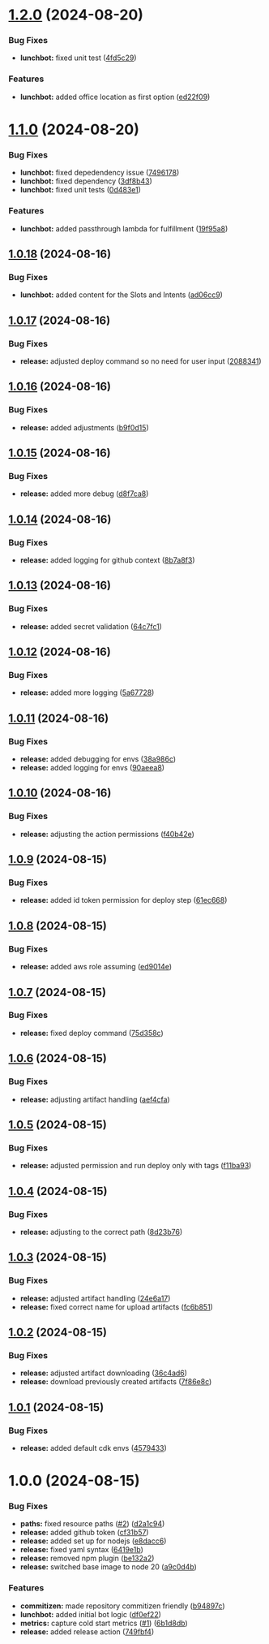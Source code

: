 # [1.2.0](https://github.com/JussiLem/lunchbot/compare/v1.1.0...v1.2.0) (2024-08-20)


### Bug Fixes

* **lunchbot:** fixed unit test ([4fd5c29](https://github.com/JussiLem/lunchbot/commit/4fd5c29c7c8fb0ba71ffe1f8c6737f4033d9dc88))


### Features

* **lunchbot:** added office location as first option ([ed22f09](https://github.com/JussiLem/lunchbot/commit/ed22f09300fdcf30c0aadc56dcb2b289a49f3995))

# [1.1.0](https://github.com/JussiLem/lunchbot/compare/v1.0.18...v1.1.0) (2024-08-20)


### Bug Fixes

* **lunchbot:** fixed depedendency issue ([7496178](https://github.com/JussiLem/lunchbot/commit/74961784dce38e9b87e3e76f234a1225cf7de046))
* **lunchbot:** fixed dependency ([3df8b43](https://github.com/JussiLem/lunchbot/commit/3df8b43c5cda09721fa65811c8d5a251b46ccb81))
* **lunchbot:** fixed unit tests ([0d483e1](https://github.com/JussiLem/lunchbot/commit/0d483e187c369429b83bacd47ca9977509cc76d7))


### Features

* **lunchbot:** added passthrough lambda for fulfillment ([19f95a8](https://github.com/JussiLem/lunchbot/commit/19f95a8c8bb5268844ebf045bf12bf1c274df990))

## [1.0.18](https://github.com/JussiLem/lunchbot/compare/v1.0.17...v1.0.18) (2024-08-16)


### Bug Fixes

* **lunchbot:** added content for the Slots and Intents ([ad06cc9](https://github.com/JussiLem/lunchbot/commit/ad06cc9d89077c73e8bcd044be868a022446eb2b))

## [1.0.17](https://github.com/JussiLem/lunchbot/compare/v1.0.16...v1.0.17) (2024-08-16)


### Bug Fixes

* **release:** adjusted deploy command so no need for user input ([2088341](https://github.com/JussiLem/lunchbot/commit/2088341584413ee80d4d051d11cd251034a23ba9))

## [1.0.16](https://github.com/JussiLem/lunchbot/compare/v1.0.15...v1.0.16) (2024-08-16)


### Bug Fixes

* **release:** added adjustments ([b9f0d15](https://github.com/JussiLem/lunchbot/commit/b9f0d15305f1dc1645a8134eb21b0dc8808908b6))

## [1.0.15](https://github.com/JussiLem/lunchbot/compare/v1.0.14...v1.0.15) (2024-08-16)


### Bug Fixes

* **release:** added more debug ([d8f7ca8](https://github.com/JussiLem/lunchbot/commit/d8f7ca85d5ccb077b09a019d27eabdd6ba34d521))

## [1.0.14](https://github.com/JussiLem/lunchbot/compare/v1.0.13...v1.0.14) (2024-08-16)


### Bug Fixes

* **release:** added logging for github context ([8b7a8f3](https://github.com/JussiLem/lunchbot/commit/8b7a8f307f78b79dfcfcbb51658ee92eeaca38b9))

## [1.0.13](https://github.com/JussiLem/lunchbot/compare/v1.0.12...v1.0.13) (2024-08-16)


### Bug Fixes

* **release:** added secret validation ([64c7fc1](https://github.com/JussiLem/lunchbot/commit/64c7fc1efb31f0170824f2130cefd08b518d7544))

## [1.0.12](https://github.com/JussiLem/lunchbot/compare/v1.0.11...v1.0.12) (2024-08-16)


### Bug Fixes

* **release:** added more logging ([5a67728](https://github.com/JussiLem/lunchbot/commit/5a677280c37a1313974e6d7583348a5ad6ad48a1))

## [1.0.11](https://github.com/JussiLem/lunchbot/compare/v1.0.10...v1.0.11) (2024-08-16)


### Bug Fixes

* **release:** added debugging for envs ([38a986c](https://github.com/JussiLem/lunchbot/commit/38a986ca7c121e3879bd330187c76e13f70ce4bd))
* **release:** added logging for envs ([90aeea8](https://github.com/JussiLem/lunchbot/commit/90aeea88db03247f9ec66c1d8efaa10769d80027))

## [1.0.10](https://github.com/JussiLem/lunchbot/compare/v1.0.9...v1.0.10) (2024-08-16)


### Bug Fixes

* **release:** adjusting the action permissions ([f40b42e](https://github.com/JussiLem/lunchbot/commit/f40b42edf18c15df021a4a662d61bca995d76bb5))

## [1.0.9](https://github.com/JussiLem/lunchbot/compare/v1.0.8...v1.0.9) (2024-08-15)


### Bug Fixes

* **release:** added id token permission for deploy step ([61ec668](https://github.com/JussiLem/lunchbot/commit/61ec668d61df7b0a0fe32361f2e3be9bbdcce5f6))

## [1.0.8](https://github.com/JussiLem/lunchbot/compare/v1.0.7...v1.0.8) (2024-08-15)


### Bug Fixes

* **release:** added aws role assuming ([ed9014e](https://github.com/JussiLem/lunchbot/commit/ed9014e0b8952bea0632b760687cb465b1a26511))

## [1.0.7](https://github.com/JussiLem/lunchbot/compare/v1.0.6...v1.0.7) (2024-08-15)


### Bug Fixes

* **release:** fixed deploy command ([75d358c](https://github.com/JussiLem/lunchbot/commit/75d358cc9f83c88d215d2a3b62f55356d1466c85))

## [1.0.6](https://github.com/JussiLem/lunchbot/compare/v1.0.5...v1.0.6) (2024-08-15)


### Bug Fixes

* **release:** adjusting artifact handling ([aef4cfa](https://github.com/JussiLem/lunchbot/commit/aef4cfaf26bc2d6f72156b83291929994d781b39))

## [1.0.5](https://github.com/JussiLem/lunchbot/compare/v1.0.4...v1.0.5) (2024-08-15)


### Bug Fixes

* **release:** adjusted permission and run deploy only with tags ([f11ba93](https://github.com/JussiLem/lunchbot/commit/f11ba93683886967323fc3852dc91cd9ca02065e))

## [1.0.4](https://github.com/JussiLem/lunchbot/compare/v1.0.3...v1.0.4) (2024-08-15)


### Bug Fixes

* **release:** adjusting to the correct path ([8d23b76](https://github.com/JussiLem/lunchbot/commit/8d23b76afcfc2383bd06e021d9048a9e01d54f5a))

## [1.0.3](https://github.com/JussiLem/lunchbot/compare/v1.0.2...v1.0.3) (2024-08-15)


### Bug Fixes

* **release:** adjusted artifact handling ([24e6a17](https://github.com/JussiLem/lunchbot/commit/24e6a1756398907db8af8745caf707a62c455fed))
* **release:** fixed correct name for upload artifacts ([fc6b851](https://github.com/JussiLem/lunchbot/commit/fc6b851abb85c75f6e0cf33dde948ab436ec5b8f))

## [1.0.2](https://github.com/JussiLem/lunchbot/compare/v1.0.1...v1.0.2) (2024-08-15)


### Bug Fixes

* **release:** adjusted artifact downloading ([36c4ad6](https://github.com/JussiLem/lunchbot/commit/36c4ad6925fbc8b9f2abd523372ca8fd9ee37d45))
* **release:** download previously created artifacts ([7f86e8c](https://github.com/JussiLem/lunchbot/commit/7f86e8cdb5183b89f9ff0e6100db588825c35a45))

## [1.0.1](https://github.com/JussiLem/lunchbot/compare/v1.0.0...v1.0.1) (2024-08-15)


### Bug Fixes

* **release:** added default cdk envs ([4579433](https://github.com/JussiLem/lunchbot/commit/457943351bab47a74f7a5bfbae19e0bcce338cf3))

# 1.0.0 (2024-08-15)


### Bug Fixes

* **paths:** fixed resource paths ([#2](https://github.com/JussiLem/lunchbot/issues/2)) ([d2a1c94](https://github.com/JussiLem/lunchbot/commit/d2a1c948a3b46bda24f0fccf87f97984c6eae916))
* **release:** added github token ([cf31b57](https://github.com/JussiLem/lunchbot/commit/cf31b5745dc04362adda463ced982c227693302b))
* **release:** added set up for nodejs ([e8dacc6](https://github.com/JussiLem/lunchbot/commit/e8dacc68aeb6ef6da4db9988fd8443348434dc3d))
* **release:** fixed yaml syntax ([6419e1b](https://github.com/JussiLem/lunchbot/commit/6419e1b557f88b7fb77c30c6ca0e0e17f3da8889))
* **release:** removed npm plugin ([be132a2](https://github.com/JussiLem/lunchbot/commit/be132a2a71f32a1223e96b8616fcceb2a5235bcd))
* **release:** switched base image to node 20 ([a9c0d4b](https://github.com/JussiLem/lunchbot/commit/a9c0d4bca09e0db454b55bd414ac4086bd0e97b0))


### Features

* **commitizen:** made repository commitizen friendly ([b94897c](https://github.com/JussiLem/lunchbot/commit/b94897c6f14c2c92e004e93574a51408df312b7f))
* **lunchbot:** added initial bot logic ([df0ef22](https://github.com/JussiLem/lunchbot/commit/df0ef221902bdbae2dad98289574804bfdd4016a))
* **metrics:** capture cold start metrics ([#1](https://github.com/JussiLem/lunchbot/issues/1)) ([6b1d8db](https://github.com/JussiLem/lunchbot/commit/6b1d8db8d267a4f64ba916f80024981525a1fb8a))
* **release:** added release action ([749fbf4](https://github.com/JussiLem/lunchbot/commit/749fbf44087056f662c6c22b85df156e49f9e487))
